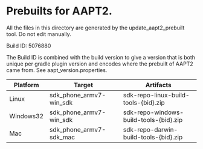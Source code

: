 # Prebuilts for AAPT2.

All the files in this directory are generated by the update_aapt2_prebuilt tool.
Do not edit manually.

Build ID: 5076880

The Build ID is combined with the build version to give a version that is both
unique per gradle plugin version and encodes where the prebuilt of AAPT2 came
from. See aapt_version.properties.

 |  Platform  |          Target          |                Artifacts
 | ---------- | ------------------------ | --------------------------------------- |
 | Linux      | sdk_phone_armv7-win_sdk  | sdk-repo-linux-build-tools-{bid}.zip    |
 | Windows32  | sdk_phone_armv7-win_sdk  | sdk-repo-windows-build-tools-{bid}.zip  |
 | Mac        | sdk_phone_armv7-sdk_mac  | sdk-repo-darwin-build-tools-{bid}.zip   |


